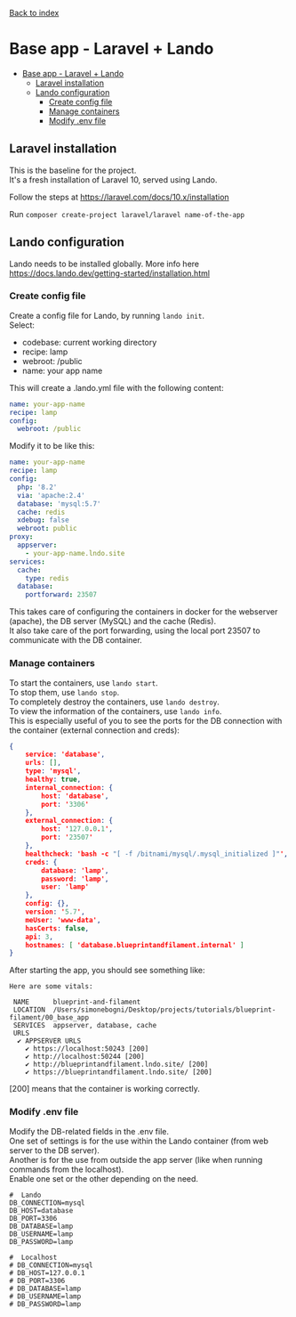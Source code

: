 [Back to index](../README.md)

# Base app - Laravel + Lando

<!-- TOC -->
* [Base app - Laravel + Lando](#base-app---laravel--lando)
  * [Laravel installation](#laravel-installation)
  * [Lando configuration](#lando-configuration)
    * [Create config file](#create-config-file)
    * [Manage containers](#manage-containers)
    * [Modify .env file](#modify-env-file)
<!-- TOC -->

## Laravel installation

This is the baseline for the project.\
It's a fresh installation of Laravel 10, served using Lando.

Follow the steps at https://laravel.com/docs/10.x/installation

Run `composer create-project laravel/laravel name-of-the-app`

## Lando configuration

Lando needs to be installed globally.
More info here https://docs.lando.dev/getting-started/installation.html

### Create config file
Create a config file for Lando, by running `lando init`.\
Select:

- codebase: current working directory
- recipe: lamp
- webroot: /public
- name: your app name

This will create a .lando.yml file with the following content:

```yaml
name: your-app-name
recipe: lamp
config:
  webroot: /public
```

Modify it to be like this:

```yaml
name: your-app-name
recipe: lamp
config:
  php: '8.2'
  via: 'apache:2.4'
  database: 'mysql:5.7'
  cache: redis
  xdebug: false
  webroot: public
proxy:
  appserver:
    - your-app-name.lndo.site
services:
  cache:
    type: redis
  database:
    portforward: 23507
```

This takes care of configuring the containers in docker for the webserver (apache), the DB server (MySQL) and the cache (Redis).\
It also take care of the port forwarding, using the local port 23507 to communicate with the DB container.

### Manage containers

To start the containers, use `lando start`.\
To stop them, use `lando stop`.\
To completely destroy the containers, use `lando destroy`.\
To view the information of the containers, use `lando info`.\
This is especially useful of you to see the ports for the DB connection with the container (external connection and creds):

```json
{ 
    service: 'database',
    urls: [],
    type: 'mysql',
    healthy: true,
    internal_connection: { 
        host: 'database', 
        port: '3306'
    },
    external_connection: { 
        host: '127.0.0.1', 
        port: '23507'
    },
    healthcheck: 'bash -c "[ -f /bitnami/mysql/.mysql_initialized ]"',
    creds: { 
        database: 'lamp', 
        password: 'lamp', 
        user: 'lamp'
    },
    config: {},
    version: '5.7',
    meUser: 'www-data',
    hasCerts: false,
    api: 3,
    hostnames: [ 'database.blueprintandfilament.internal' ]
}
```

After starting the app, you should see something like:

```text
Here are some vitals:

 NAME      blueprint-and-filament                                                       
 LOCATION  /Users/simonebogni/Desktop/projects/tutorials/blueprint-filament/00_base_app 
 SERVICES  appserver, database, cache                                                   
 URLS                                                                                   
  ✔ APPSERVER URLS
    ✔ https://localhost:50243 [200]
    ✔ http://localhost:50244 [200]
    ✔ http://blueprintandfilament.lndo.site/ [200]
    ✔ https://blueprintandfilament.lndo.site/ [200]
```
[200] means that the container is working correctly.

### Modify .env file

Modify the DB-related fields in the .env file.\
One set of settings is for the use within the Lando container (from web server to the DB server).\
Another is for the use from outside the app server (like when running commands from the localhost).\
Enable one set or the other depending on the need.

```
#  Lando
DB_CONNECTION=mysql
DB_HOST=database
DB_PORT=3306
DB_DATABASE=lamp
DB_USERNAME=lamp
DB_PASSWORD=lamp

#  Localhost
# DB_CONNECTION=mysql
# DB_HOST=127.0.0.1
# DB_PORT=3306
# DB_DATABASE=lamp
# DB_USERNAME=lamp
# DB_PASSWORD=lamp
```
